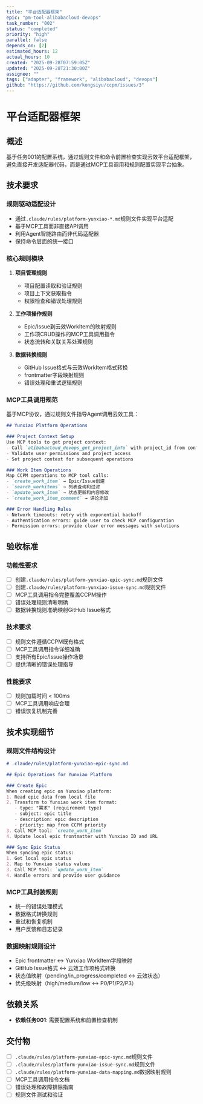 ```yaml
---
title: "平台适配器框架"
epic: "pm-tool-alibabacloud-devops"
task_number: "002"
status: "completed"
priority: "high"
parallel: false
depends_on: [2]
estimated_hours: 12
actual_hours: 10
created: "2025-09-28T07:59:05Z"
updated: "2025-09-28T21:30:00Z"
assignee: ""
tags: ["adapter", "framework", "alibabacloud", "devops"]
github: "https://github.com/kongsiyu/ccpm/issues/3"
---
```


# 平台适配器框架

## 概述
基于任务001的配置系统，通过规则文件和命令前置检查实现云效平台适配框架，避免直接开发适配器代码，而是通过MCP工具调用和规则配置实现平台抽象。

## 技术要求

### 规则驱动适配设计
- 通过`.claude/rules/platform-yunxiao-*.md`规则文件实现平台适配
- 基于MCP工具而非直接API调用
- 利用Agent智能路由而非代码适配器
- 保持命令层面的统一接口

### 核心规则模块
1. **项目管理规则**
   - 项目配置读取和验证规则
   - 项目上下文获取指令
   - 权限检查和错误处理规则

2. **工作项操作规则**
   - Epic/Issue到云效WorkItem的映射规则
   - 工作项CRUD操作的MCP工具调用指令
   - 状态流转和关联关系处理规则

3. **数据转换规则**
   - GitHub Issue格式与云效WorkItem格式转换
   - frontmatter字段映射规则
   - 错误处理和重试逻辑规则

### MCP工具调用规范
基于MCP协议，通过规则文件指导Agent调用云效工具：
```markdown
## Yunxiao Platform Operations

### Project Context Setup
Use MCP tools to get project context:
- Call `alibabacloud_devops_get_project_info` with project_id from config
- Validate user permissions and project access
- Set project context for subsequent operations

### Work Item Operations
Map CCPM operations to MCP tool calls:
- `create_work_item` → Epic/Issue创建
- `search_workitems` → 列表查询和过滤
- `update_work_item` → 状态更新和内容修改
- `create_work_item_comment` → 评论添加

### Error Handling Rules
- Network timeouts: retry with exponential backoff
- Authentication errors: guide user to check MCP configuration
- Permission errors: provide clear error messages with solutions
```

## 验收标准

### 功能性要求
- [ ] 创建`.claude/rules/platform-yunxiao-epic-sync.md`规则文件
- [ ] 创建`.claude/rules/platform-yunxiao-issue-sync.md`规则文件
- [ ] MCP工具调用指令完整覆盖CCPM操作
- [ ] 错误处理规则清晰明确
- [ ] 数据转换规则准确映射GitHub Issue格式

### 技术要求
- [ ] 规则文件遵循CCPM既有格式
- [ ] MCP工具调用指令详细准确
- [ ] 支持所有Epic/Issue操作场景
- [ ] 提供清晰的错误处理指导

### 性能要求
- [ ] 规则加载时间 < 100ms
- [ ] MCP工具调用响应合理
- [ ] 错误恢复机制完善

## 技术实现细节

### 规则文件结构设计
```markdown
# .claude/rules/platform-yunxiao-epic-sync.md

## Epic Operations for Yunxiao Platform

### Create Epic
When creating epic on Yunxiao platform:
1. Read epic data from local file
2. Transform to Yunxiao work item format:
   - type: "需求" (requirement type)
   - subject: epic title
   - description: epic description
   - priority: map from CCPM priority
3. Call MCP tool: `create_work_item`
4. Update local epic frontmatter with Yunxiao ID and URL

### Sync Epic Status
When syncing epic status:
1. Get local epic status
2. Map to Yunxiao status values
3. Call MCP tool: `update_work_item`
4. Handle errors and provide user guidance
```

### MCP工具封装规则
- 统一的错误处理模式
- 数据格式转换规则
- 重试和恢复机制
- 用户反馈和日志记录

### 数据映射规则设计
- Epic frontmatter ↔ Yunxiao WorkItem字段映射
- GitHub Issue格式 ↔ 云效工作项格式转换
- 状态值映射（pending/in_progress/completed ↔ 云效状态）
- 优先级映射（high/medium/low ↔ P0/P1/P2/P3）

## 依赖关系
- **依赖任务001**: 需要配置系统和前置检查机制

## 交付物
- [ ] `.claude/rules/platform-yunxiao-epic-sync.md`规则文件
- [ ] `.claude/rules/platform-yunxiao-issue-sync.md`规则文件
- [ ] `.claude/rules/platform-yunxiao-data-mapping.md`数据映射规则
- [ ] MCP工具调用指令文档
- [ ] 错误处理和故障排除指南
- [ ] 规则文件测试和验证